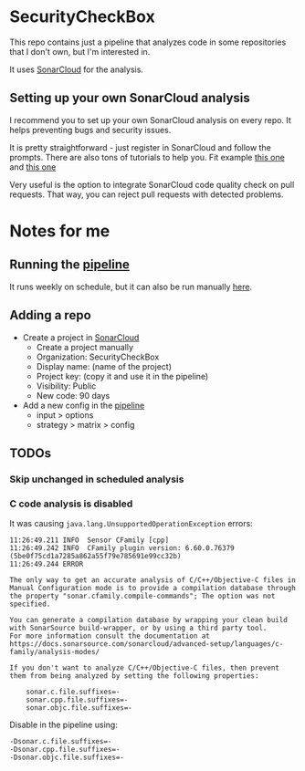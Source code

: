 # SecurityCheckBox

This repo contains just a pipeline that analyzes code in some repositories that I don't own, but I'm interested in. 

It uses [SonarCloud](https://www.sonarsource.com/products/sonarcloud/) for the analysis.

## Setting up your own SonarCloud analysis

I recommend you to set up your own SonarCloud analysis on every repo. 
It helps preventing bugs and security issues. 

It is pretty straightforward - just register in SonarCloud and follow the prompts. 
There are also tons of tutorials to help you.
Fit example [this one](https://docs.sonarsource.com/sonarcloud/getting-started/github/) and [this one](https://www.sonarsource.com/learn/integrating-sonarcloud-with-github/)

Very useful is the option to integrate SonarCloud code quality check on pull requests.
That way, you can reject pull requests with detected problems.

# Notes for me 

## Running the [pipeline](./.github/workflows/SonarCloud-analysis.yml)

It runs weekly on schedule, but it can also be run manually [here](https://github.com/SecurityCheckBox/SecurityCheckBox/actions/workflows/SonarCloud-analysis.yml).

## Adding a repo

* Create a project in [SonarCloud](https://sonarcloud.io/projects/create)
  * Create a project manually
  * Organization: SecurityCheckBox
  * Display name: (name of the project)
  * Project key: (copy it and use it in the pipeline)
  * Visibility: Public
  * New code: 90 days
* Add a new config in the [pipeline](./.github/workflows/SonarCloud-analysis.yml)
  * input > options
  * strategy > matrix > config

## TODOs

### Skip unchanged in scheduled analysis

### C code analysis is disabled

It was causing `java.lang.UnsupportedOperationException` errors: 

```
11:26:49.211 INFO  Sensor CFamily [cpp]
11:26:49.242 INFO  CFamily plugin version: 6.60.0.76379 (5be0f75cd1a7285a862a55f79e785691e99cc32b)
11:26:49.244 ERROR 

The only way to get an accurate analysis of C/C++/Objective-C files in Manual Configuration mode is to provide a compilation database through the property "sonar.cfamily.compile-commands"; The option was not specified.

You can generate a compilation database by wrapping your clean build with SonarSource build-wrapper, or by using a third party tool.
For more information consult the documentation at https://docs.sonarsource.com/sonarcloud/advanced-setup/languages/c-family/analysis-modes/

If you don't want to analyze C/C++/Objective-C files, then prevent them from being analyzed by setting the following properties:

    sonar.c.file.suffixes=-
    sonar.cpp.file.suffixes=-
    sonar.objc.file.suffixes=-
```

Disable in the pipeline using:

```properties
-Dsonar.c.file.suffixes=-
-Dsonar.cpp.file.suffixes=-
-Dsonar.objc.file.suffixes=-
```
